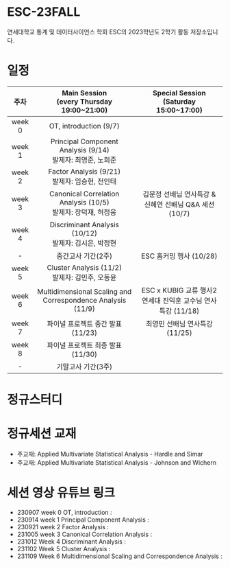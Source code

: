 # ESC-23FALL
연세대학교 통계 및 데이터사이언스 학회 ESC의 2023학년도 2학기 활동 저장소입니다.


# 일정

|주차|Main Session<br>(every Thursday 19:00~21:00)|Special Session<br>(Saturday 15:00~17:00)|
|:--:|:--------------------------:|:------------------------:|
|week 0|OT, introduction (9/7)| |
|week 1|Principal Component Analysis (9/14)<br/>발제자: 최영준, 노희준| |
|week 2|Factor Analysis (9/21)<br/>발제자: 임승현, 전인태| |
|week 3|Canonical Correlation Analysis (10/5)<br/> 발제자: 장덕재, 허정웅|김문정 선배님 연사특강 & 신혜연 선배님 Q&A 세션 (10/7)  |
|week 4|Discriminant Analysis (10/12)<br/>발제자: 김시은, 박정현|  |
|-|중간고사 기간(2주)| ESC 홈커밍 행사 (10/28) |
|week 5|Cluster Analysis (11/2) <br/> 발제자: 김민주, 오동윤| |
|week 6|Multidimensional Scaling and Correspondence Analysis (11/9)| ESC x KUBIG 교류 행사2 <br/> 연세대 진익훈 교수님 연사특강 (11/18) |
|week 7|파이널 프로젝트 중간 발표 (11/23)| 최영민 선배님 연사특강 (11/25)|
|week 8|파이널 프로젝트 최종 발표 (11/30)| |
|-|기말고사 기간(3주)| |

# 정규스터디


# 정규세션 교재
- 주교재: Applied Multivariate Statistical Analysis - Hardle and Simar
- 주교재: Applied Multivariate Statistical Analysis - Johnson and Wichern

# 세션 영상 유튜브 링크
- 230907 week 0 OT, introduction : 
- 230914 week 1 Principal Component Analysis :
- 230921 week 2 Factor Analysis : 
- 231005 week 3 Canonical Correlation Analysis : 
- 231012 Week 4 Discriminant Analysis : 
- 231102 Week 5 Cluster Analysis : 
- 231109 Week 6 Multidimensional Scaling and Correspondence Analysis : 
